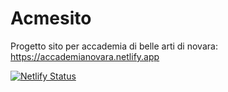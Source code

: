 # Acmesito
Progetto sito per accademia di belle arti di novara: https://accademianovara.netlify.app

[![Netlify Status](https://api.netlify.com/api/v1/badges/c94e16b7-994d-496b-9698-a06e63d8a3c7/deploy-status)](https://app.netlify.com/sites/accademianovara/deploys)
